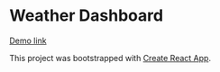 # Weather Dashboard

[Demo link](https://gentle-refuge-67251.herokuapp.com/)

This project was bootstrapped with [Create React App](https://github.com/facebook/create-react-app).
